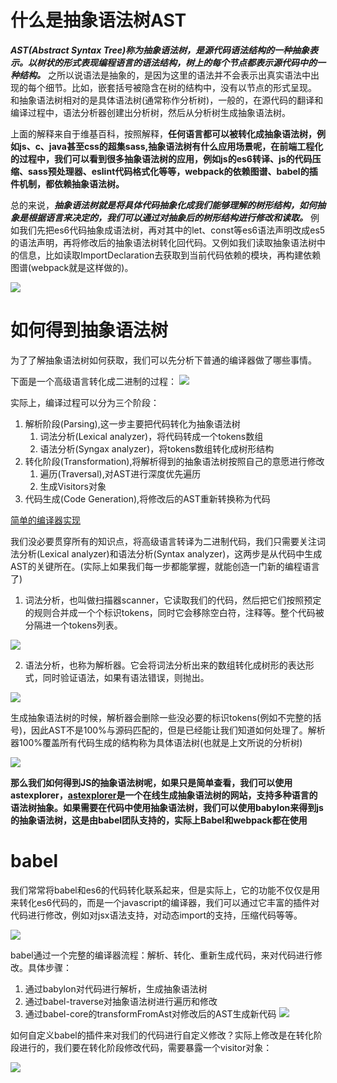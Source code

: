 <!--
 * @Description: 
 * @Author: johe.huang
 * @Date: 2020-07-17 10:56:37
--> 
# 什么是抽象语法树AST
***AST(Abstract Syntax Tree)称为抽象语法树，是源代码语法结构的一种抽象表示。以树状的形式表现编程语言的语法结构，树上的每个节点都表示源代码中的一种结构。*** 之所以说语法是抽象的，是因为这里的语法并不会表示出真实语法中出现的每个细节。比如，嵌套括号被隐含在树的结构中，没有以节点的形式呈现。  
和抽象语法树相对的是具体语法树(通常称作分析树)，一般的，在源代码的翻译和编译过程中，语法分析器创建出分析树，然后从分析树生成抽象语法树。

上面的解释来自于维基百科，按照解释，**任何语言都可以被转化成抽象语法树，例如js、c、java甚至css的超集sass,抽象语法树有什么应用场景呢，在前端工程化的过程中，我们可以看到很多抽象语法树的应用，例如js的es6转译、js的代码压缩、sass预处理器、eslint代码格式化等等，webpack的依赖图谱、babel的插件机制，都依赖抽象语法树。**

总的来说，***抽象语法树就是将具体代码抽象化成我们能够理解的树形结构，如何抽象是根据语言来决定的，我们可以通过对抽象后的树形结构进行修改和读取。*** 例如我们先把es6代码抽象成语法树，再对其中的let、const等es6语法声明改成es5的语法声明，再将修改后的抽象语法树转化回代码。又例如我们读取抽象语法树中的信息，比如读取ImportDeclaration去获取到当前代码依赖的模块，再构建依赖图谱(webpack就是这样做的)。


![](https://tva1.sinaimg.cn/large/007S8ZIlgy1ggtt69m6nlj30qo0f0dgt.jpg)


# 如何得到抽象语法树
为了了解抽象语法树如何获取，我们可以先分析下普通的编译器做了哪些事情。

下面是一个高级语言转化成二进制的过程：
![](https://tva1.sinaimg.cn/large/007S8ZIlgy1ggttgw2s62j30qo0f0dhh.jpg)

实际上，编译过程可以分为三个阶段：
1. 解析阶段(Parsing),这一步主要把代码转化为抽象语法树
    1. 词法分析(Lexical analyzer)，将代码转成一个tokens数组
    2. 语法分析(Syngax analyzer)，将tokens数组转化成树形结构
2. 转化阶段(Transformation),将解析得到的抽象语法树按照自己的意愿进行修改
    1. 遍历(Traversal),对AST进行深度优先遍历
    2. 生成Visitors对象
3. 代码生成(Code Generation),将修改后的AST重新转换称为代码

[简单的编译器实现](https://the-super-tiny-compiler.glitch.me/)

我们没必要贯穿所有的知识点，将高级语言转译为二进制代码，我们只需要关注词法分析(Lexical analyzer)和语法分析(Syntax analyzer)，这两步是从代码中生成AST的关键所在。(实际上如果我们每一步都能掌握，就能创造一门新的编程语言了)

1. 词法分析，也叫做扫描器scanner，它读取我们的代码，然后把它们按照预定的规则合并成一个个标识tokens，同时它会移除空白符，注释等。整个代码被分隔进一个tokens列表。

![](https://tva1.sinaimg.cn/large/007S8ZIlgy1ggttus9936j30qo0f00tq.jpg)

2. 语法分析，也称为解析器。它会将词法分析出来的数组转化成树形的表达形式，同时验证语法，如果有语法错误，则抛出。

![](https://tva1.sinaimg.cn/large/007S8ZIlgy1ggttypiqqqj30qo0f0q46.jpg)

生成抽象语法树的时候，解析器会删除一些没必要的标识tokens(例如不完整的括号)，因此AST不是100%与源码匹配的，但是已经能让我们知道如何处理了。解析器100%覆盖所有代码生成的结构称为具体语法树(也就是上文所说的分析树)

![](https://tva1.sinaimg.cn/large/007S8ZIlgy1ggtu0mm678j30qo0f0wfh.jpg)

**那么我们如何得到JS的抽象语法树呢，如果只是简单查看，我们可以使用astexplorer，[astexplorer](https://astexplorer.net/)是一个在线生成抽象语法树的网站，支持多种语言的语法树抽象。如果需要在代码中使用抽象语法树，我们可以使用babylon来得到js的抽象语法树，这是由babel团队支持的，实际上Babel和webpack都在使用**


# babel
我们常常将babel和es6的代码转化联系起来，但是实际上，它的功能不仅仅是用来转化es6代码的，而是一个javascript的编译器，我们可以通过它丰富的插件对代码进行修改，例如对jsx语法支持，对动态import的支持，压缩代码等等。

![](https://tva1.sinaimg.cn/large/007S8ZIlgy1ggxj70tp3aj30qo0f0wfl.jpg)


babel通过一个完整的编译器流程：解析、转化、重新生成代码，来对代码进行修改。具体步骤：
1. 通过babylon对代码进行解析，生成抽象语法树
2. 通过babel-traverse对抽象语法树进行遍历和修改
3. 通过babel-core的transformFromAst对修改后的AST生成新代码
![](https://tva1.sinaimg.cn/large/007S8ZIlgy1ggxjf8up7yj30qo0f0q4c.jpg)

如何自定义babel的插件来对我们的代码进行自定义修改？实际上修改是在转化阶段进行的，我们要在转化阶段修改代码，需要暴露一个visitor对象：

![](https://tva1.sinaimg.cn/large/007S8ZIlgy1ggxjjw7iobj30qo0f0q3y.jpg)